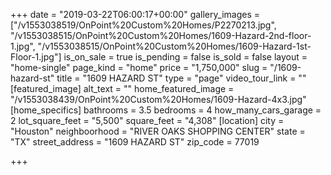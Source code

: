 +++
date = "2019-03-22T06:00:17+00:00"
gallery_images = ["/v1553038519/OnPoint%20Custom%20Homes/P2270213.jpg", "/v1553038515/OnPoint%20Custom%20Homes/1609-Hazard-2nd-floor-1.jpg", "/v1553038515/OnPoint%20Custom%20Homes/1609-Hazard-1st-Floor-1.jpg"]
is_on_sale = true
is_pending = false
is_sold = false
layout = "home-single"
page_kind = "home"
price = "1,750,000"
slug = "/1609-hazard-st"
title = "1609 HAZARD ST"
type = "page"
video_tour_link = ""
[featured_image]
alt_text = ""
home_featured_image = "/v1553038439/OnPoint%20Custom%20Homes/1609-Hazard-4x3.jpg"
[home_specifics]
bathrooms = 3.5
bedrooms = 4
how_many_cars_garage = 2
lot_square_feet = "5,500"
square_feet = "4,308"
[location]
city = "Houston"
neighboorhood = "RIVER OAKS SHOPPING CENTER"
state = "TX"
street_address = "1609 HAZARD ST"
zip_code = 77019

+++
